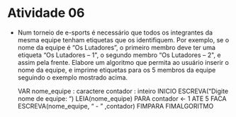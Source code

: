# Atividade 06

* Num torneio de e-sports é necessário que todos os integrantes da mesma equipe tenham etiquetas que os identifiquem. Por exemplo, se o nome da equipe é “Os Lutadores”, o primeiro membro deve ter uma etiqueta “Os Lutadores – 1", o segundo membro “Os Lutadores – 2", e assim pela frente. Elabore um algoritmo que permita ao usuário inserir o nome da equipe, e imprime etiquetas para os 5 membros da equipe seguindo o exemplo mostrado acima.

    VAR
      nome_equipe : caractere
      contador : inteiro
    INICIO
	   ESCREVA(“Digite nome de equipe: “)
	   LEIA(nome_equipe)
	   PARA contador <- 1 ATE 5 FACA
		   ESCREVA(nome_equipe, “ - ” ,contador)
	   FIMPARA
   FIMALGORITMO
